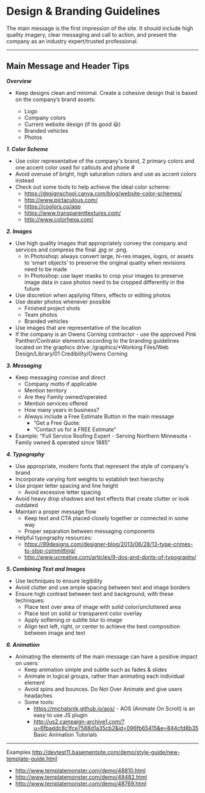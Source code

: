 # Design & Branding Guidelines

The main message is the first impression of the site. It should include high quality imagery, clear messaging and call to action, and present the company as an industry expert/trusted professional.


----------
## Main Message and Header Tips

***Overview***
- Keep designs clean and minimal. Create a cohesive design that is based on the company’s brand assets:

  - Logo
  - Company colors
  - Current website design (if its good 😃)
  - Branded vehicles
  - Photos

***1. Color Scheme***
  - Use color representative of the company's brand, 2 primary colors and one accent color used for callouts and phone #
  - Avoid overuse of bright, high saturation colors and use as accent colors instead
  - Check out some tools to help achieve the ideal color scheme:
    - https://designschool.canva.com/blog/website-color-schemes/
    - http://www.pictaculous.com/
    - https://coolors.co/app
    - https://www.transparenttextures.com/
    - http://www.colorhexa.com/

***2. Images***
  - Use high quality images that appropriately convey the company and services and compress the final .jpg or .png.
    - In Photoshop: always convert large, hi-res images, logos, or assets to ‘smart objects’ to preserve the original quality when revisions need to be made
    - In Photoshop: use layer masks to crop your images to preserve image data in case photos need to be cropped differently in the future
  - Use discretion when applying filters, effects or editing photos
  - Use dealer photos whenever possible
    - Finished project shots
    - Team photos
    - Branded vehicles 
  - Use images that are representative of the location
  - If the company is an Owens Corning contractor - use the approved Pink Panther/Contrator elements according to the branding guidelines located on the graphics drive:
    /graphics/*Working Files/Web Design/Library/01 Credibility/Owens Corning


***3. Messaging***
  - Keep messaging concise and direct 
    - Company motto if applicable
    - Mention territory
    - Are they Family owned/operated
    - Mention services offered
    - How many years in business?
    - Always include a Free Estimate Button in the main message
      - “Get a Free Quote:
      - “Contact us for a FREE Estimate”
  - Example:
      “Full Service Roofing Expert - Serving Northern Minnesota - Family owned & operated since 1885"


***4. Typography***
  - Use appropriate, modern fonts that represent the style of company's brand
  - Incorporate varying font weights to establish text hierarchy
  - Use proper letter spacing and line height
    - Avoid excessive letter spacing
  - Avoid heavy drop shadows and text effects that create clutter or look outdated
  - Maintain a proper message flow
    - Keep text and CTA placed closely together or connected in some way
    - Proper separation between messaging components
  - Helpful typography resources:
    - https://99designs.com/designer-blog/2013/06/28/13-type-crimes-to-stop-committing/
    - http://www.ucreative.com/articles/9-dos-and-donts-of-typography/


***5. Combining Text and Images***
  - Use techniques to ensure legibility
  - Avoid clutter and use ample spacing between text and image borders
  - Ensure high contrast between text and background, with these techniques:
      - Place text over area of image with solid color/uncluttered area
      - Place text on solid or transparent color overlay
      - Apply softening or subtle blur to image
      - Align text left, right, or center to achieve the best composition between image and text


***6. Animation***
  - Animating the elements of the main message can have a positive impact on users:
    - Keep animation simple and subtle such as fades & slides
    - Animate in logical groups, rather than animating each individual element
    - Avoid spins and bounces. Do Not Over Animate and give users headaches
    - Some tools:
      - https://michalsnik.github.io/aos/ - AOS (Animate On Scroll) is an easy to use JS plugin
      - http://us2.campaign-archive1.com/?u=6fbaddc8c1fce7588d1a35cb2&id=096fb65415&e=844cfd8b35 Basic Animation Tutorials
    

----------

Examples
http://devtest11.basementsite.com/demo/style-guide/new-template-guide.html

- http://www.templatemonster.com/demo/48810.html
- http://www.templatemonster.com/demo/48482.html
- http://www.templatemonster.com/demo/48769.html
